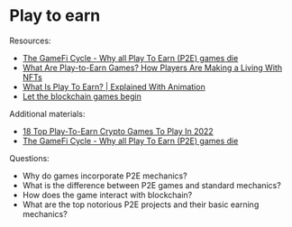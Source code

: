 # Play to earn

Resources:

* [The GameFi Cycle - Why all Play To Earn (P2E) games die](https://www.youtube.com/watch?v=0Bq-jmK1O-k)
* [What Are Play-to-Earn Games? How Players Are Making a Living With NFTs](https://decrypt.co/resources/what-are-play-to-earn-games-how-players-are-making-a-living-with-nfts)
* [What Is Play To Earn? | Explained With Animation](https://www.youtube.com/watch?v=dYK-_mpvgOw)
* [Let the blockchain games begin](https://zipmex.com/learn/the-future-of-blockchain-gaming/)

Additional  materials:
* [18 Top Play-To-Earn Crypto Games To Play In 2022](https://zipmex.com/learn/top-play-to-earn-crypto-games/)
* [The GameFi Cycle - Why all Play To Earn (P2E) games die](https://www.youtube.com/watch?v=0Bq-jmK1O-k&list=RDCMUCsYYksPHiGqXHPoHI-fm5sg&start_radio=1)


Questions:
* Why do games incorporate P2E mechanics?
* What is the difference between P2E games and standard mechanics?
* How does the game interact with blockchain? 
* What are the top notorious P2E projects and their basic earning mechanics? 
